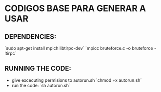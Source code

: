 # CODIGOS BASE PARA GENERAR A USAR
## DEPENDENCIES:
´sudo apt-get install mpich libtirpc-dev´
´mpicc bruteforce.c -o bruteforce -ltirpc´
## RUNNING THE CODE:
- give excecuting permisions to autorun.sh ´chmod +x autorun.sh´
- run the code: ´sh autorun.sh´